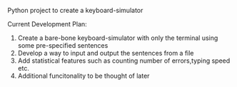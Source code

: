 Python project to create a keyboard-simulator

Current Development Plan:
1) Create a bare-bone keyboard-simulator with only the terminal using some pre-specified sentences
2) Develop a way to input and output the sentences from a file
3) Add statistical features such as counting number of errors,typing speed etc.
4) Additional funcitonality to be thought of later

